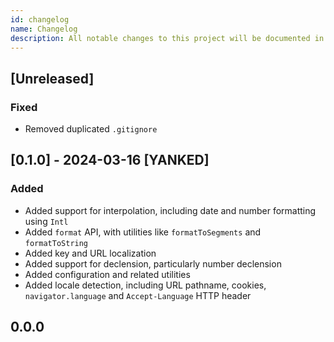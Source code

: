 ```yaml
---
id: changelog
name: Changelog
description: All notable changes to this project will be documented in this file.
---
```


## [Unreleased]

### Fixed

- Removed duplicated `.gitignore`

## [0.1.0] - 2024-03-16 [YANKED]

### Added

- Added support for interpolation, including date and number formatting using `Intl`
- Added `format` API, with utilities like `formatToSegments` and `formatToString`
- Added key and URL localization
- Added support for declension, particularly number declension
- Added configuration and related utilities
- Added locale detection, including URL pathname, cookies, `navigator.language` and `Accept-Language` HTTP header

## 0.0.0
